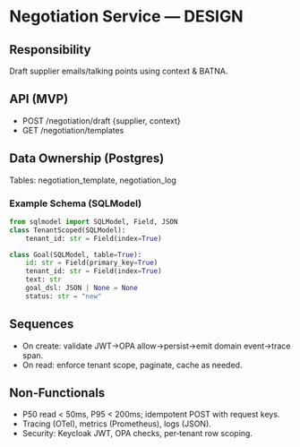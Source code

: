# Negotiation Service — DESIGN

## Responsibility
Draft supplier emails/talking points using context & BATNA.

## API (MVP)
- POST /negotiation/draft {supplier, context}
- GET  /negotiation/templates

## Data Ownership (Postgres)
Tables: negotiation_template, negotiation_log

### Example Schema (SQLModel)
```python
from sqlmodel import SQLModel, Field, JSON
class TenantScoped(SQLModel):
    tenant_id: str = Field(index=True)

class Goal(SQLModel, table=True):
    id: str = Field(primary_key=True)
    tenant_id: str = Field(index=True)
    text: str
    goal_dsl: JSON | None = None
    status: str = "new"
```
## Sequences
- On create: validate JWT→OPA allow→persist→emit domain event→trace span.
- On read: enforce tenant scope, paginate, cache as needed.

## Non‑Functionals
- P50 read < 50ms, P95 < 200ms; idempotent POST with request keys.
- Tracing (OTel), metrics (Prometheus), logs (JSON).
- Security: Keycloak JWT, OPA checks, per‑tenant row scoping.
